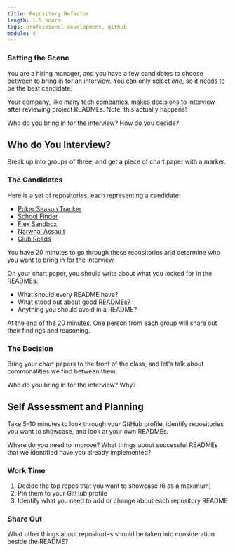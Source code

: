 ```yaml
---
title: Repository Refactor
length: 1.5 hours
tags: professional development, github
module: 4
---
```


### Setting the Scene

You are a hiring manager, and you have a few candidates to choose between to bring in for an interview. You can only select *one*, so it needs to be the best candidate.

Your company, like many tech companies, makes decisions to interview after reviewing project READMEs. Note: this actually happens!

Who do you bring in for the interview? How do you decide?


## Who do You Interview?

Break up into groups of three, and get a piece of chart paper with a marker.

### The Candidates

Here is a set of repositories, each representing a candidate:

* [Poker Season Tracker](https://github.com/notmarkmiranda/poker_season_tracker) <!-- medium, image is not working, all text... -->
* [School Finder](https://github.com/sljohnson32/school-finder)
* [Flex Sandbox](https://github.com/Mickyfen17/flex-sandbox)
* [Narwhal Assault](https://github.com/Obleo33/game-time)
* [Club Reads](https://github.com/lindsaywparker/club-reads-frontend) <!-- high, text needs some formatting help, but pretty good -->

You have 20 minutes to go through these repositories and determine who you want to bring in for the interview.

On your chart paper, you should write about what you looked for in the READMEs. 

* What should every README have?
* What stood out about good READMEs?
* Anything you should avoid in a README?

At the end of the 20 minutes, One person from each group will share out their findings and reasoning.

### The Decision

Bring your chart papers to the front of the class, and let's talk about commonalities we find between them.

Who do you bring in for the interview? Why?

<!-- Things a README should include: title, description, learning goals, timeframe of project, screenshots, setup instructions, test suite instructions, contributors -->


## Self Assessment and Planning

Take 5-10 minutes to look through your GitHub profile, identify repositories you want to showcase, and look at your own READMEs.

Where do you need to improve? What things about successful READMEs that we identified have you already implemented?

### Work Time

1. Decide the top repos that you want to showcase (6 as a maximum)
1. Pin them to your GitHub profile
1. Identify what you need to add or change about each repository README

### Share Out

What other things about repositories should be taken into consideration beside the README?

<!-- File issues for future plans, refactoring work, or known bugs/issues -->
<!-- Evidence of using a .gitignore (a clean repo), no DS_STORE or node_modules -->
